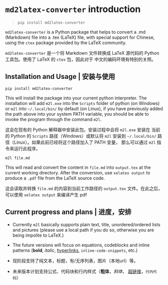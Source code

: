 # `md2latex-converter` introduction 

> `pip install md2latex-converter`

`md2latex-converter` is a Python package that helps
to convert a .md (Markdown) file into a .tex (LaTeX)
file, with special support for Chinese, using the `ctex`
package provided by the LaTeX community.

`md2latex-converter` 是一个将 Markdown 文件转换成 LaTeX 
源代码的 Python 工具包。使用了 LaTeX 的 `ctex` 包，因此对于
中文的编码环境有特别的关照。

## Installation and Usage | 安装与使用

`pip install md2latex-converter`

This will install the package into your current python 
interpreter. The installation will add `m2l.exe` into 
the `Scripts` folder of python (on Windows) or `m2l` 
into `~/.local/bin/` by default (on Linux), if you have 
previously added the path above into your system PATH 
variable, you should be able to invoke the program 
through the command `m2l`.

这会在现有的 Python 解释器中安装此包。安装过程中会将 `m2l.exe` 安装在
当前的 Python 的 `Scripts` 路径（Windows）或默认将 `m2l` 安装到 
`~/.local/bin/` 路径（Linux）。如果此前已经将这个路径加入了 PATH 变量，
那么可以通过 `m2l` 指令来运行此程序。

`m2l file.md`

This will read and convert the content in `file.md` into `output.tex`
at the current working directory. After the conversion, use `xelatex output`
to produce a `.pdf` file from the LaTeX source code.

这会读取并转换 `file.md` 的内容到当前工作路径的 `output.tex` 文件。在此之后，可以使用
`xelatex output` 来编译产生 pdf

## Current progress and plans | 进度，安排

- Currently `m2l` basically supports plain text, title, 
unordered/ordered lists and pictures (please use a 
local path if you do so, otherwise you are being impolite
to LaTeX.) 
- The future versions will focus on equations, codeblocks and 
inline patterns (**bold**, _italic_,
[hyperlinks](#current-progress-and-plans--进度安排), `inline-code-snippets`, etc.)

- 现阶段支持了纯文本，标题，有/无序列表，图片（本地url）等。
- 未来版本计划支持公式、代码块和行内样式（**粗体**，_斜体_，
[超链接](#current-progress-and-plans--进度安排)，`行内代码`）